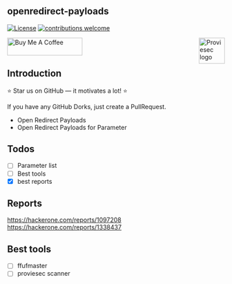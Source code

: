 ## openredirect-payloads
[![License](https://img.shields.io/badge/license-MIT-_red.svg)](https://opensource.org/licenses/MIT)
[![contributions welcome](https://img.shields.io/badge/contributions-welcome-brightgreen.svg?style=flat)](https://github.com/dwisiswant0/go-dork/issues)

<a href="https://proviesec.org/">
    <img src="https://avatars.githubusercontent.com/u/92156402?s=400&u=7fe0dbb9085a37818ee8c2b061432a9a69cbff42&v=4" alt="Proviesec logo" title="Proviesec" align="right" height="60" />
</a>
<a href="https://www.buymeacoffee.com/proviesec" target="_blank"><img src="https://cdn.buymeacoffee.com/buttons/default-orange.png" alt="Buy Me A Coffee" height="41" width="174"></a>

## Introduction 

:star: Star us on GitHub — it motivates a lot! :star:

If you have any GitHub Dorks, just create a PullRequest. 

- Open Redirect Payloads
- Open Redirect Payloads for Parameter

## Todos 
- [ ] Parameter list 
- [ ] Best tools
- [x] best reports 

## Reports 

https://hackerone.com/reports/1097208 
https://hackerone.com/reports/1338437

## Best tools
- [ ] ffufmaster
- [ ] proviesec scanner
